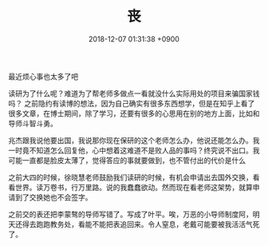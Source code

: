 ﻿---
layout: post
title: 丧
date: 2018-12-07 01:31:38 +0900
categories: 日记
issue_id: 42
---

最近烦心事也太多了吧

读研为了什么呢？难道为了帮老师多做点一看就没什么实际用处的项目来骗国家钱吗？
之前隐约有读博的想法，因为自己确实有很多东西想学，但是在知乎上看了很多文章，在博士期间，除了学习，还要有很多的心思用在别的地方上面，比如和导师斗智斗勇。

兆杰跟我说他要出国，我说那你现在保研的这个老师怎么办，他说还能怎么办。我一时竟不知道怎么回复他，心中想着这难道不是败人品的事吗？终究说不出口。我可能一直都是脸皮太薄了，觉得答应的事就要做到，也不管付出的代价是什么

之前大四的时候，徐晓慧老师鼓励我们读研的时候，有机会申请出去国外交换，看看世界。读万卷书，行万里路。说的我蠢蠢欲动。然而现在看老师这架势，就算申请到了交换她也不会签字。

之前交的表还把李蒙骜的导师写错了。写成了叶平。唉，万恶的小导师制度阿，明天还得去跑跑教务处，看能不能把表追回来。令人窒息，老戴可能要被我活活气死了。






